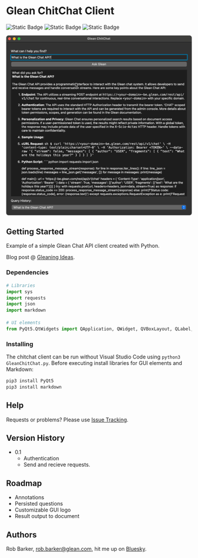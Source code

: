 # Glean ChitChat Client

![Static Badge](https://img.shields.io/badge/Glean-Chat_API-green?style=flat)
![Static Badge](https://img.shields.io/badge/Visual_Studio_Code-blue?style=flat)
![Static Badge](https://img.shields.io/badge/Python-yellow?style=flat)

![Glean ChitChat](assets/Create_Your_Own_ChatApp.png)

## Getting Started

Example of a simple Glean Chat API client created with Python. 

Blog post @ [Gleaning Ideas](https://gleaningideas.ai).

### Dependencies

```python
# Libraries
import sys
import requests
import json
import markdown

# UI elements
from PyQt5.QtWidgets import QApplication, QWidget, QVBoxLayout, QLabel, QLineEdit, QTextBrowser, QPushButton, QComboBox
```

### Installing

The chitchat client can be run without Visual Studio Code using ```python3 GleanChitChat.py```. Before executing install libraries for GUI elements and Markdown:

```python
pip3 install PyQt5
pip3 install markdown
```

## Help

Requests or problems? Please use [Issue Tracking](https://github.com/rob-barker-glean/chitchat/issues).

## Version History

* 0.1
  * Authentication
  * Send and recieve requests.

## Roadmap

* Annotations
* Persisted questions
* Customizable GUI logo
* Result output to document

## Authors

Rob Barker, rob.barker@glean.com, hit me up on [Bluesky](https://bsky.app/profile/robbarker.bsky.social).